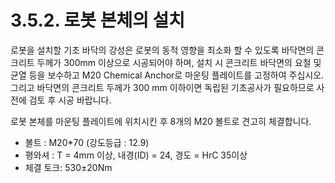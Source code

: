 ﻿# 3.5.2. 로봇 본체의 설치

로봇을 설치할 기초 바닥의 강성은 로봇의 동적 영향을 최소화 할 수 있도록 바닥면의 콘크리트 두께가 300mm 이상으로 시공되어야 하며, 설치 시 콘크리트 바닥면의 요철 및 균열 등을 보수하고 M20 Chemical Anchor로 마운팅 플레이트를 고정하여 주십시오. 그리고 바닥면의 콘크리트 두께가 300 mm 이하이면 독립된 기초공사가 필요하므로 사전에 검토 후 시공 바랍니다.

로봇 본체를 마운팅 플레이트에 위치시킨 후 8개의 M20 볼트로 견고히 체결합니다.

-	볼트	 : M20*70 (강도등급 : 12.9) 
-	평와셔 	 : T = 4mm 이상, 내경(ID) = 24, 경도 = HrC 35이상
-	체결 토크: 530±20Nm
 





